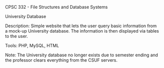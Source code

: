 CPSC 332 - File Structures and Database Systems

University Database

Description: 
Simple website that lets the user query basic information from a mock-up University database. 
The information is then displayed via tables to the user.

Tools: PHP, MySQL, HTML

Note: The University database no longer exists due to semester ending and the professor clears everything from the CSUF servers.
